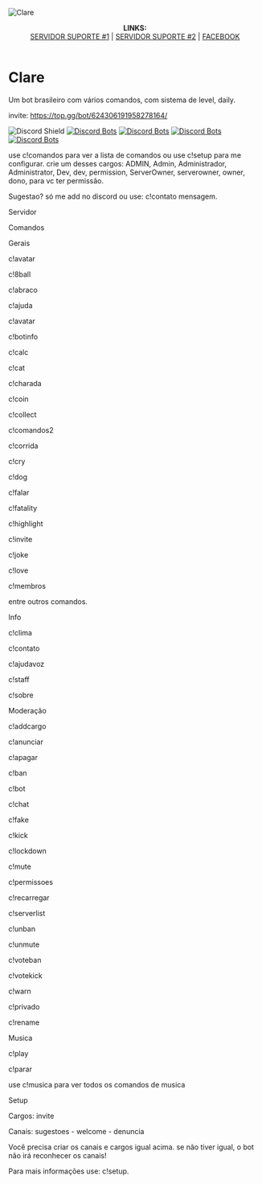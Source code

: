 ![Clare](https://i.imgur.com/StEGtEh.png)

 <p align="center">
  <b>LINKS:</b><br>
  <a href="https://discord.me/clare">SERVIDOR SUPORTE #1</a> |
  <a href="https://discord.me/betas">SERVIDOR SUPORTE #2</a> |
  <a href="https://www.facebook.com/H4dxx">FACEBOOK</a>
  <br><br>
</p>
 
                   

# Clare
Um bot brasileiro com vários comandos, com sistema de level, daily.


invite: https://top.gg/bot/624306191958278164/ 

 
<b></b><b></b><b></b>![Discord Shield](https://discordapp.com/api/guilds/381471490287337502/widget.png?style=shield) [![Discord Bots](https://top.gg/api/widget/owner/624306191958278164.svg?noavatar=true)](https://top.gg/bot/624306191958278164)
 [![Discord Bots](https://top.gg/api/widget/status/624306191958278164.svg?noavatar=true)](https://top.gg/bot/624306191958278164) [![Discord Bots](https://top.gg/api/widget/upvotes/624306191958278164.svg?noavatar=true)](https://top.gg/bot/624306191958278164) [![Discord Bots](https://top.gg/api/widget/lib/624306191958278164.svg?noavatar=true)](https://top.gg/bot/624306191958278164) 


use c!comandos para ver a lista de comandos 
ou use c!setup para me configurar.
crie um desses cargos: ADMIN, Admin, Administrador, Administrator, Dev, dev, permission, ServerOwner, serverowner, owner, dono, para vc ter permissão.

Sugestao? só me add no discord ou use: c!contato mensagem.

Servidor

Comandos

Gerais

c!avatar

c!8ball

c!abraco

c!ajuda

c!avatar

c!botinfo

c!calc

c!cat

c!charada

c!coin

c!collect

c!comandos2

c!corrida

c!cry

c!dog

c!falar

c!fatality

c!highlight

c!invite

c!joke

c!love

c!membros

entre outros comandos.

Info

c!clima

c!contato

c!ajudavoz

c!staff

c!sobre

Moderação

c!addcargo

c!anunciar

c!apagar

c!ban

c!bot

c!chat

c!fake

c!kick

c!lockdown

c!mute

c!permissoes

c!recarregar

c!serverlist

c!unban

c!unmute

c!voteban

c!votekick

c!warn

c!privado

c!rename

Musica

c!play

c!parar

use c!musica para ver todos os comandos de musica

Setup

Cargos: invite

Canais: sugestoes - welcome - denuncia



Você precisa criar os canais e cargos igual acima. se não tiver igual, o bot não irá reconhecer os canais!

Para mais informações use: c!setup.


 

